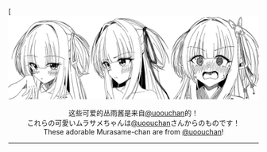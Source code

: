 [![Kawaii Murasame!](./kawaii.jpg)

<center>这些可爱的丛雨酱是来自<a href="https://x.com/uoouchan">@uoouchan</a>的！</center>
<center>これらの可愛いムラサメちゃんは<a href="https://x.com/uoouchan">@uoouchan</a>さんからのものです！</center>
<center>These adorable Murasame-chan are from <a href="https://x.com/uoouchan">@uoouchan</a>! </center>

---


























